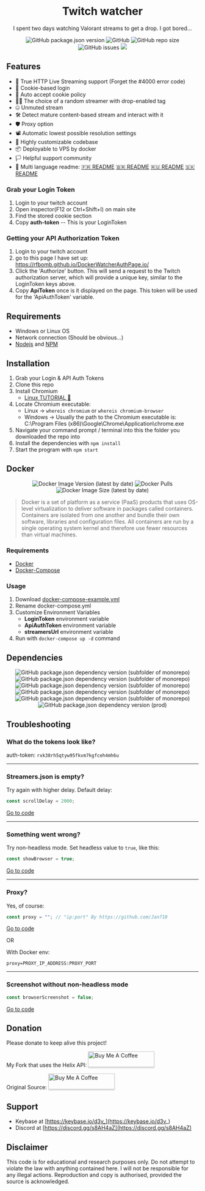 


<h1 align="center">Twitch watcher</h1>
<p align="center"> I spent two days watching Valorant streams to get a drop. I got bored...</p>
<p align="center">
<img alt="GitHub package.json version" src="https://img.shields.io/github/package-json/v/RFBomb/Twitch-watcher"> <img alt="GitHub" src="https://img.shields.io/github/repo-size/RFBomb/Twitch-watcher"> <img alt="GitHub repo size" src="https://img.shields.io/github/license/RFBomb/Twitch-watcher"> <img alt="GitHub issues" src="https://img.shields.io/github/issues/RFBomb/Twitch-watcher"> <a href="https://asciinema.org/a/rob4Rh1EG4XFVfN4XWK67JSnf" target="_blank"><img src="https://asciinema.org/a/rob4Rh1EG4XFVfN4XWK67JSnf.svg" /></a>
</p>

## Features
- 🎥 True HTTP Live Streaming support (Forget the #4000 error code)
- 🔐 Cookie-based login
- 📜 Auto accept cookie policy
- 👨‍💻 The choice of a random streamer with drop-enabled tag
- 🤐 Unmuted stream
- 🛠 Detect mature content-based stream and interact with it
- 🛡 Proxy option
- 📽 Automatic lowest possible resolution settings
- 🧰 Highly customizable codebase
- 📦 Deployable to VPS by docker
- 🏳️ Helpful support community
- 💬 Multi language readme: [🇫🇷 README](https://github.com/D3vl0per/Valorant-watcher/blob/languages/README_FR.md) [🇧🇷 README](https://github.com/D3vl0per/Valorant-watcher/blob/languages/README_PT.md) [🇷🇺 README](https://github.com/D3vl0per/Valorant-watcher/blob/languages/README_RU.md) [🇸🇰 README](https://github.com/D3vl0per/Valorant-watcher/blob/languages/README_SK.md)

### Grab your Login Token
1. Login to your twitch account
2. Open inspector(F12 or Ctrl+Shift+I) on main site
3. Find the stored cookie section
4. Copy **auth-token**  -- This is your LoginToken

### Getting your API Authorization Token
1. Login to your twitch account
2. go to this page I have set up:  https://rfbomb.github.io/DockerWatcherAuthPage.io/
3. Click the 'Authorize' button. This will send a request to the Twitch authorization server, which will provide a unique key, similar to the LoginToken keys above. 
4. Copy **ApiToken** once is it displayed on the page. This token will be used for the 'ApiAuthToken' variable.


## Requirements
 - Windows or Linux OS
 - Network connection (Should be obvious...)
 - [Nodejs](https://nodejs.org/en/download/) and [NPM](https://www.npmjs.com/get-npm)

## Installation
1. Grab your Login & API Auth Tokens
2. Clone this repo
3. Install Chromium
    - [Linux TUTORIAL 🤗](https://www.addictivetips.com/ubuntu-linux-tips/install-chromium-on-linux/)
4. Locate Chromium executable: 
   - Linux -> `whereis chromium` or `whereis chromium-browser`
   - Windows -> Usually the path to the Chromium executable is: C:\\Program Files (x86)\\Google\\Chrome\\Application\\chrome.exe
5. Navigate your command prompt / terminal into this the folder you downloaded the repo into
6. Install the dependencies with `npm install`
7. Start the program with `npm start`


## Docker
<p align="center">
<img alt="Docker Image Version (latest by date)" src="https://img.shields.io/docker/v/rfbomb/warframe_watcher"> <img alt="Docker Pulls" src="https://img.shields.io/docker/pulls/rfbomb/warframe_watcher"> <img alt="Docker Image Size (latest by date)" src="https://img.shields.io/docker/image-size/rfbomb/warframe_watcher">
</p>


>Docker is a set of platform as a service (PaaS) products that uses OS-level virtualization to deliver software in packages called containers. Containers are isolated from one another and bundle their own software, libraries and configuration files. All containers are run by a single operating system kernel and therefore use fewer resources than virtual machines.
### Requirements
- [Docker](https://docs.docker.com/get-docker/)
- [Docker-Compose](https://docs.docker.com/compose/install/)

### Usage
1. Download [docker-compose-example.yml](https://github.com/RFBomb/Twitch-watcher/blob/master/docker-compose-example.yml)
2. Rename docker-compose.yml
3. Customize Environment Variables
    - **LoginToken** environment variable
    - **ApiAuthToken** environment variable
    - **streamersUrl** environment variable
4. Run with `docker-compose up -d` command
## Dependencies
<p align="center">
<img alt="GitHub package.json dependency version (subfolder of monorepo)" src="https://img.shields.io/github/package-json/dependency-version/RFBomb/Twitch-watcher/puppeteer-core"> <img alt="GitHub package.json dependency version (subfolder of monorepo)" src="https://img.shields.io/github/package-json/dependency-version/RFBomb/Twitch-watcher/cheerio"> <img alt="GitHub package.json dependency version (subfolder of monorepo)" src="https://img.shields.io/github/package-json/dependency-version/RFBomb/Twitch-watcher/inquirer"> <img alt="GitHub package.json dependency version (subfolder of monorepo)" src="https://img.shields.io/github/package-json/dependency-version/RFBomb/Twitch-watcher/dotenv"> <img alt="GitHub package.json dependency version (subfolder of monorepo)" src="https://img.shields.io/github/package-json/dependency-version/RFBomb/Twitch-watcher/dayjs"> <img alt="GitHub package.json dependency version (prod)" src="https://img.shields.io/github/package-json/dependency-version/RFBomb/Twitch-watcher/tree-kill">
</p>

## Troubleshooting

### What do the tokens look like?
auth-token: `rxk38rh5qtyw95fkvm7kgfceh4mh6u`
___


### Streamers.json is empty?

Try again with higher delay.
Default delay:
```javascript
const scrollDelay = 2000;
```
[Go to code](https://github.com/D3vl0per/Valorant-watcher/blob/12dce8065423861971b7088563ad936b2dcc2559/app.js#L15)
___
### Something went wrong?
Try non-headless mode. Set headless value to `true`, like this:
```javascript
const showBrowser = true;
```
[Go to code](https://github.com/D3vl0per/Valorant-watcher/blob/12dce8065423861971b7088563ad936b2dcc2559/app.js#L24)
___
### Proxy?

Yes, of course:
```javascript
const proxy = ""; // "ip:port" By https://github.com/Jan710
```
[Go to code](https://github.com/D3vl0per/Valorant-watcher/blob/12dce8065423861971b7088563ad936b2dcc2559/app.js#L25)  

OR

With Docker env:
```
proxy=PROXY_IP_ADDRESS:PROXY_PORT
```
___
### Screenshot without non-headless mode
```javascript
const browserScreenshot = false;
```
[Go to code](https://github.com/D3vl0per/Valorant-watcher/blob/12dce8065423861971b7088563ad936b2dcc2559/app.js#L27)

## Donation
Please donate to keep alive this project!

My Fork that uses the Helix API:
<a href="https://www.buymeacoffee.com/rfbomb" target="_blank"><img src="https://www.buymeacoffee.com/assets/img/custom_images/orange_img.png" alt="Buy Me A Coffee" style="height: 41px !important;width: 174px !important;box-shadow: 0px 3px 2px 0px rgba(190, 190, 190, 0.5) !important;-webkit-box-shadow: 0px 3px 2px 0px rgba(190, 190, 190, 0.5) !important;" ></a>


Original Source:
<a href="https://www.buymeacoffee.com/D3v" target="_blank"><img src="https://www.buymeacoffee.com/assets/img/custom_images/orange_img.png" alt="Buy Me A Coffee" style="height: 41px !important;width: 174px !important;box-shadow: 0px 3px 2px 0px rgba(190, 190, 190, 0.5) !important;-webkit-box-shadow: 0px 3px 2px 0px rgba(190, 190, 190, 0.5) !important;" ></a>


## Support
 - Keybase at [https://keybase.io/d3v_](https://keybase.io/d3v_)
 - Discord at [https://discord.gg/s8AH4aZ](https://discord.gg/s8AH4aZ)

## Disclaimer
This code is for educational and research purposes only.
Do not attempt to violate the law with anything contained here.
I will not be responsible for any illegal actions.
Reproduction and copy is authorised, provided the source is acknowledged.
